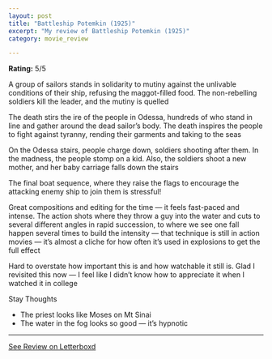 ```yaml
---
layout: post
title: "Battleship Potemkin (1925)"
excerpt: "My review of Battleship Potemkin (1925)"
category: movie_review

---
```


**Rating:** 5/5

A group of sailors stands in solidarity to mutiny against the unlivable conditions of their ship, refusing the maggot-filled food. The non-rebelling soldiers kill the leader, and the mutiny is quelled

The death stirs the ire of the people in Odessa, hundreds of who stand in line and gather around the dead sailor’s body. The death inspires the people to fight against tyranny, rending their garments and taking to the seas

On the Odessa stairs, people charge down, soldiers shooting after them. In the madness, the people stomp on a kid. Also, the soldiers shoot a new mother, and her baby carriage falls down the stairs

The final boat sequence, where they raise the flags to encourage the attacking enemy ship to join them is stressful!

Great compositions and editing for the time — it feels fast-paced and intense. The action shots where they throw a guy into the water and cuts to several different angles in rapid succession, to where we see one fall happen several times to build the intensity — that technique is still in action movies — it’s almost a cliche for how often it’s used in explosions to get the full effect

Hard to overstate how important this is and how watchable it still is. Glad I revisited this now — I feel like I didn’t know how to appreciate it when I watched it in college

Stay Thoughts
* The priest looks like Moses on Mt Sinai
* The water in the fog looks so good — it’s hypnotic

<hr>

[See Review on Letterboxd](https://boxd.it/4jmP5t)
